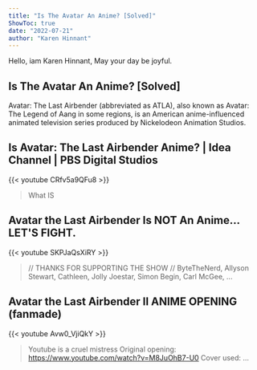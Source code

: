 ```yaml
---
title: "Is The Avatar An Anime? [Solved]"
ShowToc: true 
date: "2022-07-21"
author: "Karen Hinnant" 
---
```


Hello, iam Karen Hinnant, May your day be joyful.
## Is The Avatar An Anime? [Solved]
Avatar: The Last Airbender (abbreviated as ATLA), also known as Avatar: The Legend of Aang in some regions, is an American anime-influenced animated television series produced by Nickelodeon Animation Studios.

## Is Avatar: The Last Airbender Anime? | Idea Channel | PBS Digital Studios
{{< youtube CRfv5a9QFu8 >}}
>What IS 

## Avatar the Last Airbender Is NOT An Anime... LET'S FIGHT.
{{< youtube SKPJaQsXiRY >}}
>// THANKS FOR SUPPORTING THE SHOW // ByteTheNerd, Allyson Stewart, Cathleen, Jolly Joestar, Simon Begin, Carl McGee, ...

## Avatar the Last Airbender II ANIME OPENING (fanmade)
{{< youtube Avw0_VjiQkY >}}
>Youtube is a cruel mistress Original opening: https://www.youtube.com/watch?v=M8JuOhB7-U0 Cover used: ...

